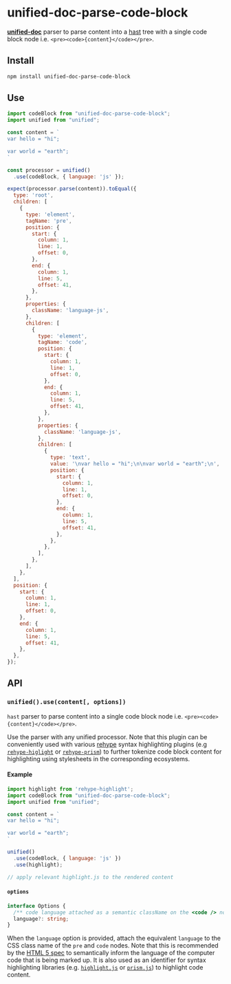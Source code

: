 # unified-doc-parse-code-block

[**unified-doc**][unified-doc] parser to parse content into a [hast][hast] tree with a single code block node i.e.  `<pre><code>{content}</code></pre>`.

## Install

```sh
npm install unified-doc-parse-code-block
```

## Use

```js
import codeBlock from "unified-doc-parse-code-block";
import unified from "unified";

const content = `
var hello = "hi";

var world = "earth";
`

const processor = unified()
  .use(codeBlock, { language: 'js' });

expect(processor.parse(content)).toEqual({
  type: 'root',
  children: [
    {
      type: 'element',
      tagName: 'pre',
      position: {
        start: {
          column: 1,
          line: 1,
          offset: 0,
        },
        end: {
          column: 1,
          line: 5,
          offset: 41,
        },
      },
      properties: {
        className: 'language-js',
      },
      children: [
        {
          type: 'element',
          tagName: 'code',
          position: {
            start: {
              column: 1,
              line: 1,
              offset: 0,
            },
            end: {
              column: 1,
              line: 5,
              offset: 41,
            },
          },
          properties: {
            className: 'language-js',
          },
          children: [
            {
              type: 'text',
              value: '\nvar hello = "hi";\n\nvar world = "earth";\n',
              position: {
                start: {
                  column: 1,
                  line: 1,
                  offset: 0,
                },
                end: {
                  column: 1,
                  line: 5,
                  offset: 41,
                },
              },
            },
          ],
        },
      ],
    },
  ],
  position: {
    start: {
      column: 1,
      line: 1,
      offset: 0,
    },
    end: {
      column: 1,
      line: 5,
      offset: 41,
    },
  },
});
```

## API

### `unified().use(content[, options])`

`hast` parser to parse content into a single code block node i.e. `<pre><code>{content}</code></pre>`.

Use the parser with any unified processor. Note that this plugin can be conveniently used with various [rehype][] syntax highlighting plugins (e.g [`rehype-higlight`][rehype-highlight] or [`rehype-prism`][rehype-prism]) to further tokenize code block content for highlighting using stylesheets in the corresponding ecosystems.

#### Example

```js
import highlight from 'rehype-highlight';
import codeBlock from "unified-doc-parse-code-block";
import unified from "unified";

const content = `
var hello = "hi";

var world = "earth";
`

unified()
  .use(codeBlock, { language: 'js' })
  .use(highlight);

// apply relevant highlight.js to the rendered content
```

#### `options`

```ts
interface Options {
  /** code language attached as a semantic className on the <code /> node */
  language?: string;
}
```

When the `language` option is provided, attach the equivalent `language` to the CSS class name of the `pre` and `code` nodes.  Note that this is recommended by the [HTML 5 spec][code-element] to semantically inform the language of the computer code that is being marked up.  It is also used as an identifier for syntax highlighting libraries (e.g. [`highlight.js`][highlightjs] or [`prism.js`][prismjs]) to highlight code content.


<!-- Definitions -->
[code-element]: https://www.w3.org/TR/html52/textlevel-semantics.html#the-code-element
[hast]: https://github.com/syntax-tree/hast
[highlightjs]: https://github.com/highlightjs/highlight.js
[prismjs]: https://github.com/PrismJS/prism
[rehype]: https://github.com/rehypejs/rehype
[rehype-highlight]: https://github.com/rehypejs/rehype-highlight
[rehype-prism]: https://github.com/mapbox/rehype-prism
[unified-doc]: https://github.com/unified-doc/unified-doc
